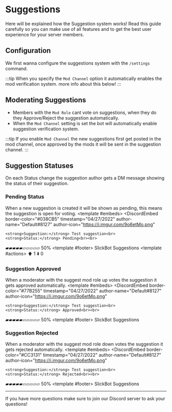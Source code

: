 # Suggestions

Here will be explained how the Suggestion system works! Read this guide carefully so you can make use of all features and to get the best user experience for your server members.

## Configuration

We first wanna configure the suggestions system with the `/settings` command.

<DiscordMessages>
 <DiscordMessage profile="bot">
 <template #interactions>
   <DiscordInteraction profile="user" :command="true">ping</DiscordInteraction>
  </template>
  <template #embeds>
   <DiscordEmbed
    border-color="#038CB5"
    embed-title="💡 Suggestion Configuration"
    footer-icon="https://i.imgur.com/q38P21b.png"
    timestamp=""
   >
    Settings:
- Emojis: ❌ & ✅<br>
- Double Voting: <code>Disabled</code><br>
- Self Voting: <code>Disabled</code><br>
- Mod Role: <code>Not set</code><br>
- Mod Channel: <code>Not set</code><br>
- Suggest Channels: <code>Not set</code><br>
    <template #footer>
     <span>Some footer text here</span>
    </template>
   </DiscordEmbed>
  </template>
 </DiscordMessage>
</DiscordMessages>

:::tip
When you specify the `Mod Channel` option it automatically enables the mod verification system. more info about this below!
:::

## Moderating Suggestions

- Members with the `Mod Role` cant vote on suggestions, when they do they Approve/Reject the suggestion automatically.
- When the `Mod Channel` setting is set the bot will automatically enable suggestion verification system.

:::tip
If you enable `Mod Channel` the new suggestions first get posted in the mod channel, once approved by the mods it will be sent in the suggestion channel.
:::

## Suggestion Statuses

On each Status change the suggestion author gets a DM message showing the status of their suggestion.

### Pending Status
When a new suggestion is created it will be shown as pending, this means the suggestion is open for voting.
<DiscordMessages>
 <DiscordMessage profile="bot">
  <template #embeds>
   <DiscordEmbed
    border-color="#038CB5"
    timestamp="04/27/2022"
    author-name="Default#8127"
    author-icon="https://i.imgur.com/9o6etMo.png"
   >
    <strong>Suggestion:</strong> Test suggestion<br>
    <strong>Status:</strong> Pending<br><br>
▰▰▰▰▰▱▱▱▱▱ 50%
    <template #footer>
     <span>SlickBot Suggestions</span>
    </template>
   </DiscordEmbed>
  </template>
  <template #actions>
   <DiscordButtons>
    <DiscordButton type="secondary">⬆️ 1</DiscordButton>
    <DiscordButton type="secondary">⬇️ 0</DiscordButton>
   </DiscordButtons>
  </template>
 </DiscordMessage>
</DiscordMessages>

### Suggestion Approved
When a moderator with the suggest mod role up votes the suggestion it gets approved automatically.
<DiscordMessages>
 <DiscordMessage profile="bot">
  <template #embeds>
   <DiscordEmbed
    border-color="#77B255"
    timestamp="04/27/2022"
    author-name="Default#8127"
    author-icon="https://i.imgur.com/9o6etMo.png"
   >
    <strong>Suggestion:</strong> Test suggestion<br>
    <strong>Status:</strong> Approved<br><br>
▰▰▰▰▰▱▱▱▱▱ 50%
    <template #footer>
     <span>SlickBot Suggestions</span>
    </template>
   </DiscordEmbed>
  </template>
 </DiscordMessage>
</DiscordMessages>

### Suggestion Rejected
When a moderator with the suggest mod role down votes the suggestion it gets rejected automatically.
<DiscordMessages>
 <DiscordMessage profile="bot">
  <template #embeds>
   <DiscordEmbed
    border-color="#CC3131"
    timestamp="04/27/2022"
    author-name="Default#8127"
    author-icon="https://i.imgur.com/9o6etMo.png"
   >
    <strong>Suggestion:</strong> Test suggestion<br>
    <strong>Status:</strong> Rejected<br><br>
▰▰▰▰▰▱▱▱▱▱ 50%
    <template #footer>
     <span>SlickBot Suggestions</span>
    </template>
   </DiscordEmbed>
  </template>
 </DiscordMessage>
</DiscordMessages>

---

If you have more questions make sure to join our Discord server to ask your questions!